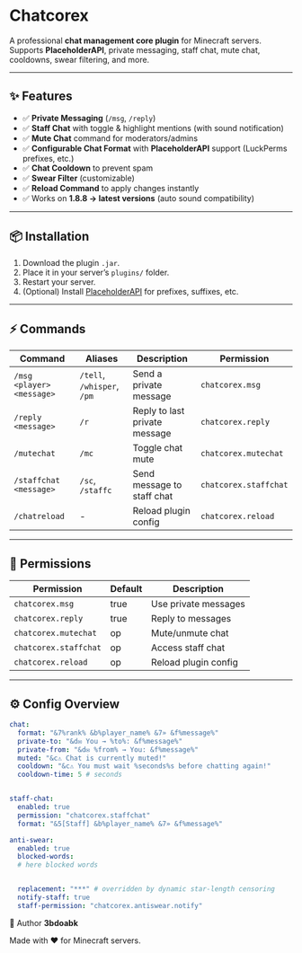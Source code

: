 # Chatcorex

A professional **chat management core plugin** for Minecraft servers.  
Supports **PlaceholderAPI**, private messaging, staff chat, mute chat, cooldowns, swear filtering, and more.  

---

## ✨ Features
- ✅ **Private Messaging** (`/msg`, `/reply`)  
- ✅ **Staff Chat** with toggle & highlight mentions (with sound notification)  
- ✅ **Mute Chat** command for moderators/admins  
- ✅ **Configurable Chat Format** with **PlaceholderAPI** support (LuckPerms prefixes, etc.)  
- ✅ **Chat Cooldown** to prevent spam  
- ✅ **Swear Filter** (customizable)  
- ✅ **Reload Command** to apply changes instantly  
- ✅ Works on **1.8.8 → latest versions** (auto sound compatibility)  

---

## 📦 Installation
1. Download the plugin `.jar`.  
2. Place it in your server’s `plugins/` folder.  
3. Restart your server.  
4. (Optional) Install [PlaceholderAPI](https://www.spigotmc.org/resources/placeholderapi.6245/) for prefixes, suffixes, etc.  

---

## ⚡ Commands
| Command | Aliases | Description | Permission |
|---------|---------|-------------|------------|
| `/msg <player> <message>` | `/tell`, `/whisper`, `/pm` | Send a private message | `chatcorex.msg` |
| `/reply <message>` | `/r` | Reply to last private message | `chatcorex.reply` |
| `/mutechat` | `/mc` | Toggle chat mute | `chatcorex.mutechat` |
| `/staffchat <message>` | `/sc`, `/staffc` | Send message to staff chat | `chatcorex.staffchat` |
| `/chatreload` | - | Reload plugin config | `chatcorex.reload` |

---

## 🔑 Permissions
| Permission | Default | Description |
|------------|---------|-------------|
| `chatcorex.msg` | true | Use private messages |
| `chatcorex.reply` | true | Reply to messages |
| `chatcorex.mutechat` | op | Mute/unmute chat |
| `chatcorex.staffchat` | op | Access staff chat |
| `chatcorex.reload` | op | Reload plugin config |

---

## ⚙️ Config Overview
```yaml
chat:
  format: "&7%rank% &b%player_name% &7» &f%message%"
  private-to: "&d✉ You → %to%: &f%message%"
  private-from: "&d✉ %from% → You: &f%message%"
  muted: "&c⚠ Chat is currently muted!"
  cooldown: "&c⚠ You must wait %seconds%s before chatting again!"
  cooldown-time: 5 # seconds


staff-chat:
  enabled: true
  permission: "chatcorex.staffchat"
  format: "&5[Staff] &b%player_name% &7» &f%message%"

anti-swear:
  enabled: true
  blocked-words:
  # here blocked words


  replacement: "***" # overridden by dynamic star-length censoring
  notify-staff: true
  staff-permission: "chatcorex.antiswear.notify"

```

👤 Author
**3bdoabk**


Made with ❤️ for Minecraft servers.
 
